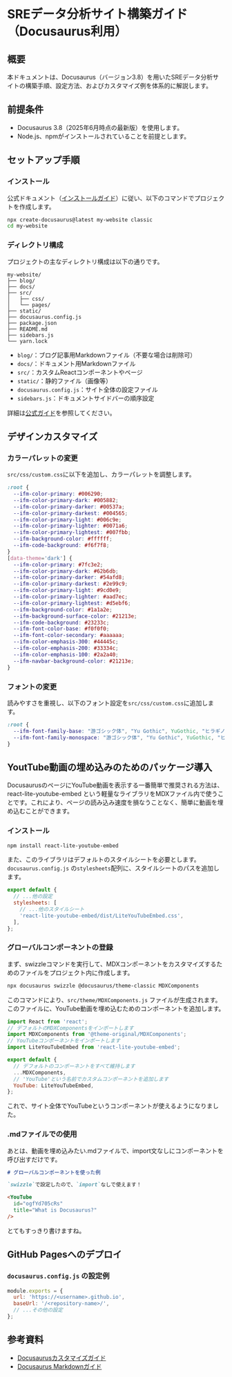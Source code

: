 # SREデータ分析サイト構築ガイド（Docusaurus利用）

## 概要

本ドキュメントは、Docusaurus（バージョン3.8）を用いたSREデータ分析サイトの構築手順、設定方法、およびカスタマイズ例を体系的に解説します。

## 前提条件

- Docusaurus 3.8（2025年6月時点の最新版）を使用します。
- Node.js、npmがインストールされていることを前提とします。

## セットアップ手順

### インストール

公式ドキュメント（[インストールガイド](https://docusaurus.io/docs/installation)）に従い、以下のコマンドでプロジェクトを作成します。

```bash
npx create-docusaurus@latest my-website classic
cd my-website
```

### ディレクトリ構成

プロジェクトの主なディレクトリ構成は以下の通りです。

```plaintext
my-website/
├── blog/
├── docs/
├── src/
│   ├── css/
│   └── pages/
├── static/
├── docusaurus.config.js
├── package.json
├── README.md
├── sidebars.js
└── yarn.lock
```

- `blog/`：ブログ記事用Markdownファイル（不要な場合は削除可）
- `docs/`：ドキュメント用Markdownファイル
- `src/`：カスタムReactコンポーネントやページ
- `static/`：静的ファイル（画像等）
- `docusaurus.config.js`：サイト全体の設定ファイル
- `sidebars.js`：ドキュメントサイドバーの順序設定

詳細は[公式ガイド](https://docusaurus.io/docs/docs-introduction)を参照してください。

## デザインカスタマイズ

### カラーパレットの変更

`src/css/custom.css`に以下を追加し、カラーパレットを調整します。

```css
:root {
  --ifm-color-primary: #006290;
  --ifm-color-primary-dark: #005882;
  --ifm-color-primary-darker: #00537a;
  --ifm-color-primary-darkest: #004565;
  --ifm-color-primary-light: #006c9e;
  --ifm-color-primary-lighter: #0071a6;
  --ifm-color-primary-lightest: #007fbb;
  --ifm-background-color: #ffffff;
  --ifm-code-background: #f6f7f8;
}
[data-theme='dark'] {
  --ifm-color-primary: #7fc3e2;
  --ifm-color-primary-dark: #62b6db;
  --ifm-color-primary-darker: #54afd8;
  --ifm-color-primary-darkest: #2e99c9;
  --ifm-color-primary-light: #9cd0e9;
  --ifm-color-primary-lighter: #aad7ec;
  --ifm-color-primary-lightest: #d5ebf6;
  --ifm-background-color: #1a1a2e;
  --ifm-background-surface-color: #21213e;
  --ifm-code-background: #23233c;
  --ifm-font-color-base: #f0f0f0;
  --ifm-font-color-secondary: #aaaaaa;
  --ifm-color-emphasis-300: #44445c;
  --ifm-color-emphasis-200: #33334c;
  --ifm-color-emphasis-100: #2a2a40;
  --ifm-navbar-background-color: #21213e;
}
```

### フォントの変更

読みやすさを重視し、以下のフォント設定を`src/css/custom.css`に追加します。

```css
:root {
  --ifm-font-family-base: "游ゴシック体", "Yu Gothic", YuGothic, "ヒラギノ角ゴ Pro", "Hiragino Kaku Gothic Pro", "メイリオ", Meiryo, "MS Pゴシック", "MS PGothic", sans-serif;
  --ifm-font-family-monospace: "游ゴシック体", "Yu Gothic", YuGothic, "ヒラギノ角ゴ Pro", "Hiragino Kaku Gothic Pro", "メイリオ", Meiryo, "MS Pゴシック", "MS PGothic", sans-serif;
}
```

## YoutTube動画の埋め込みのためのパッケージ導入

DocusaurusのページにYouTube動画を表示する一番簡単で推奨される方法は、react-lite-youtube-embed という軽量なライブラリをMDXファイル内で使うことです。これにより、ページの読み込み速度を損なうことなく、簡単に動画を埋め込むことができます。

### インストール

```bash
npm install react-lite-youtube-embed
```

また、このライブラリはデフォルトのスタイルシートを必要とします。
`docusaurus.config.js` の`stylesheets`配列に、スタイルシートのパスを追加します。

```js
export default {
  // ...他の設定
  stylesheets: [
    // ...他のスタイルシート
    'react-lite-youtube-embed/dist/LiteYouTubeEmbed.css',
  ],
};
```

### グローバルコンポーネントの登録

まず、swizzleコマンドを実行して、MDXコンポーネントをカスタマイズするためのファイルをプロジェクト内に作成します。

```bash
npx docusaurus swizzle @docusaurus/theme-classic MDXComponents
```

このコマンドにより、`src/theme/MDXComponents.js` ファイルが生成されます。
このファイルに、YouTube動画を埋め込むためのコンポーネントを追加します。

```js : src/theme/MDXComponents.js
import React from 'react';
// デフォルトのMDXComponentsをインポートします
import MDXComponents from '@theme-original/MDXComponents';
// YouTubeコンポーネントをインポートします
import LiteYouTubeEmbed from 'react-lite-youtube-embed';

export default {
  // デフォルトのコンポーネントをすべて維持します
  ...MDXComponents,
  // 'YouTube'という名前でカスタムコンポーネントを追加します
  YouTube: LiteYouTubeEmbed,
};
```

これで、サイト全体でYouTubeというコンポーネントが使えるようになりました。

### .mdファイルでの使用

あとは、動画を埋め込みたい.mdファイルで、import文なしにコンポーネントを呼び出すだけです。

```markdown
# グローバルコンポーネントを使った例

`swizzle`で設定したので、`import`なしで使えます！

<YouTube
  id="ogfYd705cRs"
  title="What is Docusaurus?"
/>

```

とてもすっきり書けますね。

## GitHub Pagesへのデプロイ

### `docusaurus.config.js` の設定例

```js
module.exports = {
  url: 'https://<username>.github.io',
  baseUrl: '/<repository-name>/',
  // ...その他の設定
};
```

## 参考資料

- [Docusaurusカスタマイズガイド](https://docusaurus.io/docs/customization)
- [Docusaurus Markdownガイド](https://docusaurus.io/docs/markdown-features)
